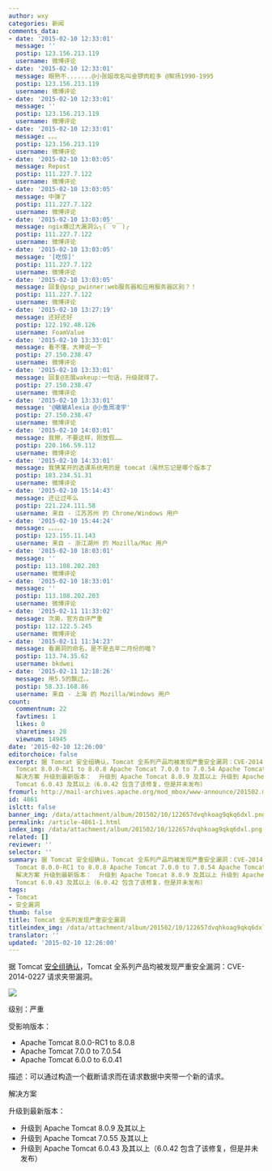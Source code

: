 ```yaml
---
author: wxy
categories: 新闻
comments_data:
- date: '2015-02-10 12:33:01'
  message: ''
  postip: 123.156.213.119
  username: 微博评论
- date: '2015-02-10 12:33:01'
  message: 眼熟不.......@小张姐改名叫金锣肉粒多 @絮扬1990-1995
  postip: 123.156.213.119
  username: 微博评论
- date: '2015-02-10 12:33:01'
  message: ''
  postip: 123.156.213.119
  username: 微博评论
- date: '2015-02-10 12:33:01'
  message: 。。。
  postip: 123.156.213.119
  username: 微博评论
- date: '2015-02-10 13:03:05'
  message: Repost
  postip: 111.227.7.122
  username: 微博评论
- date: '2015-02-10 13:03:05'
  message: 中弹了
  postip: 111.227.7.122
  username: 微博评论
- date: '2015-02-10 13:03:05'
  message: ngix爆过大漏洞么╮(￣▽￣)╭
  postip: 111.227.7.122
  username: 微博评论
- date: '2015-02-10 13:03:05'
  message: '[吃惊]'
  postip: 111.227.7.122
  username: 微博评论
- date: '2015-02-10 13:03:05'
  message: 回复@psp_pwinner:web服务器和应用服务器区别？！
  postip: 111.227.7.122
  username: 微博评论
- date: '2015-02-10 13:27:19'
  message: 还好还好
  postip: 122.192.48.126
  username: FoamValue
- date: '2015-02-10 13:33:01'
  message: 看不懂，大神说一下
  postip: 27.150.238.47
  username: 微博评论
- date: '2015-02-10 13:33:01'
  message: 回复@志展wakeup:一句话，升级就得了。
  postip: 27.150.238.47
  username: 微博评论
- date: '2015-02-10 13:33:01'
  message: '@敏敏Alexia @小鱼周凌宇'
  postip: 27.150.238.47
  username: 微博评论
- date: '2015-02-10 14:03:01'
  message: 我擦，不要这样，刚放假……
  postip: 220.166.59.112
  username: 微博评论
- date: '2015-02-10 14:33:01'
  message: 我猜某开的选课系统用的是 tomcat（虽然忘记是哪个版本了
  postip: 183.234.51.31
  username: 微博评论
- date: '2015-02-10 15:14:43'
  message: 还让过年么
  postip: 221.224.111.58
  username: 来自 - 江苏苏州 的 Chrome/Windows 用户
- date: '2015-02-10 15:44:24'
  message: 。。。。。
  postip: 123.155.11.143
  username: 来自 - 浙江湖州 的 Mozilla/Mac 用户
- date: '2015-02-10 18:03:01'
  message: ''
  postip: 113.108.202.203
  username: 微博评论
- date: '2015-02-10 18:33:01'
  message: ''
  postip: 113.108.202.203
  username: 微博评论
- date: '2015-02-11 11:33:02'
  message: 次奥，官方自评严重
  postip: 112.122.5.245
  username: 微博评论
- date: '2015-02-11 11:34:23'
  message: 看漏洞的命名，是不是去年二月份的喵？
  postip: 113.74.35.62
  username: bkdwei
- date: '2015-02-11 12:18:26'
  message: 用5.5的飘过。。
  postip: 58.33.168.86
  username: 来自 - 上海 的 Mozilla/Windows 用户
count:
  commentnum: 22
  favtimes: 1
  likes: 0
  sharetimes: 28
  viewnum: 14945
date: '2015-02-10 12:26:00'
editorchoice: false
excerpt: 据 Tomcat 安全组确认，Tomcat 全系列产品均被发现严重安全漏洞：CVE-2014-0227 请求夹带漏洞。  级别：严重 受影响版本：  Apache
  Tomcat 8.0.0-RC1 to 8.0.8 Apache Tomcat 7.0.0 to 7.0.54 Apache Tomcat 6.0.0 to 6.0.41  描述：可以通过构造一个截断请求而在请求数据中夹带一个新的请求。
  解决方案 升级到最新版本：  升级到 Apache Tomcat 8.0.9 及其以上 升级到 Apache Tomcat 7.0.55 及其以上 升级到 Apache
  Tomcat 6.0.43 及其以上（6.0.42 包含了该修复，但是并未发布）
fromurl: http://mail-archives.apache.org/mod_mbox/www-announce/201502.mbox/%3C54D87A0F.7010400@apache.org%3E
id: 4861
islctt: false
banner_img: /data/attachment/album/201502/10/122657dvqhkoag9qkq6dxl.png
permalink: /article-4861-1.html
index_img: /data/attachment/album/201502/10/122657dvqhkoag9qkq6dxl.png
related: []
reviewer: ''
selector: ''
summary: 据 Tomcat 安全组确认，Tomcat 全系列产品均被发现严重安全漏洞：CVE-2014-0227 请求夹带漏洞。  级别：严重 受影响版本：  Apache
  Tomcat 8.0.0-RC1 to 8.0.8 Apache Tomcat 7.0.0 to 7.0.54 Apache Tomcat 6.0.0 to 6.0.41  描述：可以通过构造一个截断请求而在请求数据中夹带一个新的请求。
  解决方案 升级到最新版本：  升级到 Apache Tomcat 8.0.9 及其以上 升级到 Apache Tomcat 7.0.55 及其以上 升级到 Apache
  Tomcat 6.0.43 及其以上（6.0.42 包含了该修复，但是并未发布）
tags:
- Tomcat
- 安全漏洞
thumb: false
title: Tomcat 全系列发现严重安全漏洞
titleindex_img: /data/attachment/album/201502/10/122657dvqhkoag9qkq6dxl.png
translator: ''
updated: '2015-02-10 12:26:00'
---
```


据 Tomcat [安全组确认](http://mail-archives.apache.org/mod_mbox/www-announce/201502.mbox/%3C54D87A0F.7010400@apache.org%3E)，Tomcat 全系列产品均被发现严重安全漏洞：CVE-2014-0227 请求夹带漏洞。


![](/data/attachment/album/201502/10/122657dvqhkoag9qkq6dxl.png)


级别：严重


受影响版本：


* Apache Tomcat 8.0.0-RC1 to 8.0.8
* Apache Tomcat 7.0.0 to 7.0.54
* Apache Tomcat 6.0.0 to 6.0.41


描述：可以通过构造一个截断请求而在请求数据中夹带一个新的请求。


解决方案


升级到最新版本：


* 升级到 Apache Tomcat 8.0.9 及其以上
* 升级到 Apache Tomcat 7.0.55 及其以上
* 升级到 Apache Tomcat 6.0.43 及其以上（6.0.42 包含了该修复，但是并未发布）